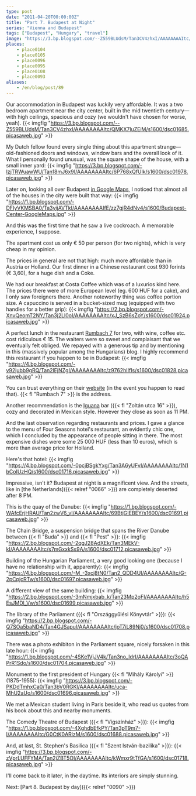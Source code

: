 ```yaml
---
type: post
date: "2011-04-20T00:00:00Z"
title: "Part 7. Budapest at Night"
series: "Vienna and Budapest"
tags: ["Budapest", "Hungary", "travel"]
image: "https://3.bp.blogspot.com/--Z559BLUdsM/Tan3CV4zhxI/AAAAAAAAItc/QMKX7luZEiM/s1600/dsc01685.picasaweb.jpg"
places:
    - place0104
    - place0105
    - place0096
    - place0095
    - place0108
    - place0093
aliases:
    - /en/blog/post/89
---
```


Our accommodation in Budapest was luckily very affordable. It was a two bedroom apartment near the city center, built in the mid twentieth century—with high ceilings, spacious and cozy (we wouldn't have chosen for worse, yeah).
{{< imgfig "https://3.bp.blogspot.com/--Z559BLUdsM/Tan3CV4zhxI/AAAAAAAAItc/QMKX7luZEiM/s1600/dsc01685.picasaweb.jpg" >}}

<!--more-->

My Dutch fellow found every single thing about this apartment strange—old-fashioned doors and windows, window bars and the overall look of it. What I personally found unusual, was the square shape of the house, with a small inner yard:
{{< imgfig "https://3.bp.blogspot.com/-IzjTRWuawWU/Tan18mJ6x9I/AAAAAAAAItc/6P768xQfUlk/s1600/dsc01978.picasaweb.jpg" >}}

Later on, looking all over Budapest [in Google Maps](http://goo.gl/ARgrv), I noticed that almost all of the houses in the city were built that way:
{{< imgfig "https://1.bp.blogspot.com/-DFIyVKMSBA0/Ta3yijAVTkI/AAAAAAAAIfE/zz7gjR4dNv4/s1600/Budapest-Center-GoogleMaps.jpg" >}}

And this was the first time that he saw a live cockroach. A memorable experience, I suppose.

The apartment cost us only € 50 per person (for two nights), which is very cheap in my opinion.

The prices in general are not that high: much more affordable than in Austria or Holland. Our first dinner in a Chinese restaurant cost 930 forints (€ 3,60), for a huge dish and a Coke.

We had our breakfast at Costa Coffee which was of a luxurios kind here. The prices there were of more European level (eg. 600 HUF for a cake), and I only saw foreigners there. Another noteworthy thing was coffee portion size. A capuccino is served in a bucket-sized mug (equipped with two handles for a better grip):
{{< imgfig "https://2.bp.blogspot.com/-XnvQeomT2NY/Tan3j2Ll0oI/AAAAAAAAItc/xJ_SzB6sZoY/s1600/dsc01924.picasaweb.jpg" >}}

A perfect lunch in the restaurant [Rumbach 7](http://www.rumbach7.hu/) for two, with wine, coffee etc. cost ridiculous € 15. The waiters were so sweet and complaisant that we eventually felt obliged. We repayed with a generous tip and by mentioning in this (massively popular among the Hungarians) blog. I highly recommend this restaurant if you happen to be in Budapest:
{{< imgfig "https://4.bp.blogspot.com/-v92jubb9gRQ/Tan2lEjNZgI/AAAAAAAAItc/z9762hIIfIs/s1600/dsc01828.picasaweb.jpg" >}}

You can trust everything on their [website](http://www.rumbach7.hu/) (in the event you happen to read that). {{< fl "Rumbach 7" >}} is the address.

Another recommendation is the [Iguana](http://www.iguana.hu/) bar ({{< fl "Zoltán utca 16" >}}), cozy and decorated in Mexican style. However they close as soon as 11 PM.

And the last observation regarding restaurants and prices. I gave a glance to the menu of Four Seasons hotel's restaurant, an evidently chic one, which I concluded by the appearance of people sitting in there. The most expensive dishes were some 25 000 HUF (less than 10 euros), which is more than average price for Holland.

Here's that hotel:
{{< imgfig "https://4.bp.blogspot.com/-0pcjBSgkYxg/Tan3A6yUFvI/AAAAAAAAItc/1N1bCoIUzHQ/s1600/dsc01716.picasaweb.jpg" >}}

Impressive, isn't it? Budapest at night is a magnificent view. And the streets, like in [the Netherlands]({{< relref "0066" >}}) are completely deserted after 8 PM.

This is the quay of the Danube:
{{< imgfig "https://1.bp.blogspot.com/-WAfcErjHRAU/Tan2zwV6_vI/AAAAAAAAItc/69BtjGIEBEY/s1600/dsc01691.picasaweb.jpg" >}}

The Chain Bridge, a suspension bridge that spans the River Danube between {{< fl "Buda" >}} and {{< fl "Pest" >}}:
{{< imgfig "https://2.bp.blogspot.com/-2qgJ28AdXEk/Tan3MEkV-kI/AAAAAAAAItc/s7mGxxkSs9A/s1600/dsc01712.picasaweb.jpg" >}}

Building of the Hungarian Parliament, a very good looking one (because I have no relationship with it, apparently):
{{< imgfig "https://4.bp.blogspot.com/-M_-3xcj8tN0/Tan2_QDD4UI/AAAAAAAAItc/G-2pCpjcRTw/s1600/dsc01697.picasaweb.jpg" >}}

A different view of the same building:
{{< imgfig "https://2.bp.blogspot.com/-3mNmjxbab_k/Tan23Mp2oFI/AAAAAAAAItc/h5EsJMDl_Vw/s1600/dsc01699.picasaweb.jpg" >}}

The library of the Parliament ({{< fl "Országgyűlési Könyvtár" >}}):
{{< imgfig "https://2.bp.blogspot.com/-Q7SOa5baND4/Tan4GJSapuI/AAAAAAAAItc/joT7iL89Nj0/s1600/dsc01708.picasaweb.jpg" >}}

There was a photo exhibiton in the Parliament square, nicely forsaken in this late hour:
{{< imgfig "https://1.bp.blogspot.com/-4SKe1VjJV4k/Tan3no_IdrI/AAAAAAAAItc/3oQAPrR1Sdo/s1600/dsc01704.picasaweb.jpg" >}}

Monument to the first president of Hungary {{< fl "Mihály Károlyi" >}} (1875-1955):
{{< imgfig "https://3.bp.blogspot.com/-PKDdTmhxCa0/Tan3bV0RGKI/AAAAAAAAItc/uca-MhU2aUo/s1600/dsc01696.picasaweb.jpg" >}}

We met a Mexican student living in Paris beside it, who read us quotes from his book about this and nearby monuments.

The Comedy Theatre of Budapest ({{< fl "Vígszínház" >}}):
{{< imgfig "https://1.bp.blogspot.com/-4XghdbEfkPY/Tan3pT9m7-I/AAAAAAAAItc/G0CtK0ARlzM/s1600/dsc01688.picasaweb.jpg" >}}

And, at last, St. Stephen's Basilica ({{< fl "Szent István-bazilika" >}}):
{{< imgfig "https://3.bp.blogspot.com/-zVprLUFFYMA/Tan2jZBT5OI/AAAAAAAAItc/kWmxr9tTfGA/s1600/dsc01718.picasaweb.jpg" >}}

I'll come back to it later, in the daytime. Its interiors are simply stunning.

Next: [Part 8. Budapest by day]({{< relref "0090" >}})
